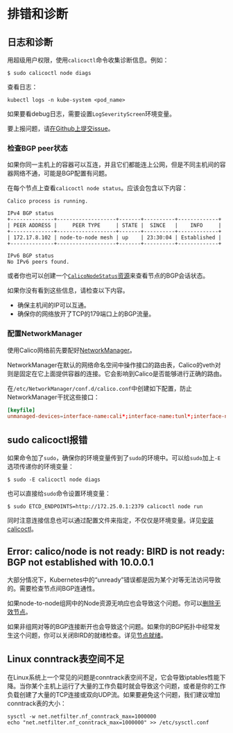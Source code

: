 # 排错和诊断

## 日志和诊断

用超级用户权限，使用`calicoctl`命令收集诊断信息。例如：

```shell
$ sudo calicoctl node diags
```

查看日志：

`kubectl logs -n kube-system <pod_name>`

如果要看debug日志，需要设置`LogSeverityScreen`环境变量。

要上报问题，请[在Github上提交issue](https://github.com/projectcalico/calico/issues)。

### 检查BGP peer状态

如果你同一主机上的容器可以互连，并且它们都能连上公网，但是不同主机间的容器网络不通，可能是BGP配置有问题。

在每个节点上查看`calicoctl node status`。应该会包含以下内容：

```text
Calico process is running.

IPv4 BGP status
+--------------+-------------------+-------+----------+-------------+
| PEER ADDRESS |     PEER TYPE     | STATE |  SINCE   |    INFO     |
+--------------+-------------------+-------+----------+-------------+
| 172.17.8.102 | node-to-node mesh | up    | 23:30:04 | Established |
+--------------+-------------------+-------+----------+-------------+

IPv6 BGP status
No IPv6 peers found.
```

或者你也可以创建一个[`CalicoNodeStatus`资源](../../06%E5%8F%82%E8%80%83/04%E8%B5%84%E6%BA%90%E5%AE%9A%E4%B9%89/04Calico%E8%8A%82%E7%82%B9%E7%8A%B6%E6%80%81.md)来查看节点的BGP会话状态。

如果你没有看到这些信息，请检查以下内容。

- 确保主机间的IP可以互通。
- 确保你的网络放开了TCP的179端口上的BGP流量。

### 配置NetworkManager

使用Calico网络前先要配好[NetworkManager](https://help.ubuntu.com/community/NetworkManager)。

NetworkManager在默认的网络命名空间中操作接口的路由表，Calico的veth对则是固定在它上面提供容器的连接。它会影响到Calico是否能够进行正确的路由。

在`/etc/NetworkManager/conf.d/calico.conf`中创建如下配置，防止NetworkManager干扰这些接口：

```conf
[keyfile]
unmanaged-devices=interface-name:cali*;interface-name:tunl*;interface-name:vxlan.calico;interface-name:wireguard.cali
```

## sudo calicoctl报错

如果命令加了`sudo`，确保你的环境变量传到了`sudo`的环境中。可以给`sudo`加上`-E`选项传递你的环境变量：

```shell
$ sudo -E calicoctl node diags
```

也可以直接给`sudo`命令设置环境变量：

```shell
$ sudo ETCD_ENDPOINTS=http://172.25.0.1:2379 calicoctl node run
```

同时注意连接信息也可以通过配置文件来指定，不仅仅是环境变量。详见[安装calicoctl](../02calicoctl/01%E5%AE%89%E8%A3%85calicoctl.md)。

## Error: calico/node is not ready: BIRD is not ready: BGP not established with 10.0.0.1

大部分情况下，Kubernetes中的“unready”错误都是因为某个对等无法访问导致的。需要检查节点间BGP连通性。

如果node-to-node组网中的Node资源无响应也会导致这个问题。你可以[删除无效节点](../09%E5%88%A0%E9%99%A4%E8%8A%82%E7%82%B9.md)。

如果非组网对等的BGP连接断开也会导致这个问题。如果你的BGP拓扑中经常发生这个问题，你可以关闭BIRD的就绪检查。详见[节点就绪](../../06%E5%8F%82%E8%80%83/06calico-node.md#skip-interface=INTERFACE-REGEX)。

## Linux conntrack表空间不足

在Linux系统上一个常见的问题是conntrack表空间不足，它会导致iptables性能下降。当你某个主机上运行了大量的工作负载时就会导致这个问题，或者是你的工作负载创建了大量的TCP连接或双向UDP流。如果要避免这个问题，我们建议增加conntrack表的大小：

```shell
sysctl -w net.netfilter.nf_conntrack_max=1000000
echo "net.netfilter.nf_conntrack_max=1000000" >> /etc/sysctl.conf
```